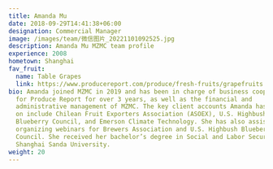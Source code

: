 ```yaml
---
title: Amanda Mu
date: 2018-09-29T14:41:38+06:00
designation: Commercial Manager
image: /images/team/微信图片_20221101092525.jpg
description: Amanda Mu MZMC team profile
experience: 2008
hometown: Shanghai
fav_fruit:
  name: Table Grapes
  link: https://www.producereport.com/produce/fresh-fruits/grapefruits
bio: Amanda joined MZMC in 2019 and has been in charge of business cooperation
  for Produce Report for over 3 years, as well as the financial and
  administrative management of MZMC. The key client accounts Amanda has worked
  on include Chilean Fruit Exporters Association (ASOEX), U.S. Highbush
  Blueberry Council, and Emerson Climate Technology. She has also assisted in
  organizing webinars for Brewers Association and U.S. Highbush Blueberry
  Council. She received her bachelor’s degree in Social and Labor Security from
  Shanghai Sanda University.
weight: 20
---
```

